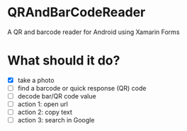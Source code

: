 # QRAndBarCodeReader
A QR and barcode reader for Android using Xamarin Forms

# What should it do?
- [x] take a photo
- [ ] find a barcode or quick response (QR) code
- [ ] decode bar/QR code value
- [ ] action 1: open url
- [ ] action 2: copy text
- [ ] action 3: search in Google
